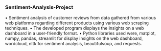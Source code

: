### Sentiment-Analysis-Project
 • Sentiment analysis of customer reviews from data gathered from various web platforms regarding different products using various web scraping techniques.
• The developed program displays the insights on a web dashboard in a user-friendly format.
• Python libraries used were, matplot, numpy, pandas, streamlit for display insights on the web dashboard, wordcloud, nltk for sentiment analysis, beautifulsoup, and requests.
